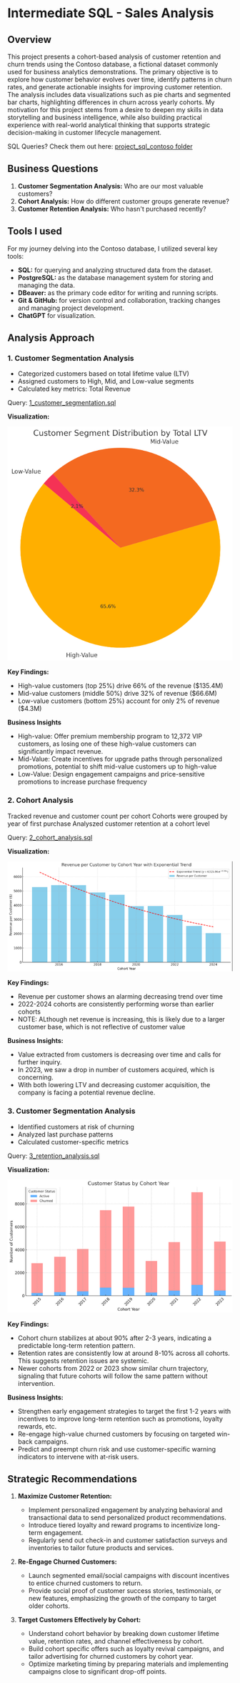 # Intermediate SQL - Sales Analysis

## Overview
This project presents a cohort-based analysis of customer retention and churn trends using the Contoso database, a fictional dataset commonly used for business analytics demonstrations. The primary objective is to explore how customer behavior evolves over time, identify patterns in churn rates, and generate actionable insights for improving customer retention. The analysis includes data visualizations such as pie charts and segmented bar charts, highlighting differences in churn across yearly cohorts. My motivation for this project stems from a desire to deepen my skills in data storytelling and business intelligence, while also building practical experience with real-world analytical thinking that supports strategic decision-making in customer lifecycle management.

SQL Queries? Check them out here: [project_sql_contoso folder](Project_Contoso_Analysis)

## Business Questions
1. **Customer Segmentation Analysis:** Who are our most valuable customers? 
2. **Cohort Analysis:** How do different customer groups generate revenue?
3. **Customer Retention Analysis:** Who hasn't purchased recently?

## Tools I used
For my journey delving into the Contoso database, I utilized several key tools:
- **SQL:** for querying and analyzing structured data from the dataset.
- **PostgreSQL:** as the database management system for storing and managing the data.
- **DBeaver:** as the primary code editor for writing and running scripts.
- **Git & GitHub:** for version control and collaboration, tracking changes and managing project development.
- **ChatGPT** for visualization. 


## Analysis Approach

### 1. Customer Segmentation Analysis
- Categorized customers based on total lifetime value (LTV)
- Assigned customers to High, Mid, and Low-value segments
- Calculated key metrics: Total Revenue

Query: [1_customer_segmentation.sql](1_customer_segmentation.sql)

**Visualization:**

![Customer Segmentation](images\customer_ltv_pie_chart.png)

**Key Findings:**
- High-value customers (top 25%) drive 66% of the revenue ($135.4M)
- Mid-value customers (middle 50%) drive 32% of revenue ($66.6M)
- Low-value customers (bottom 25%) account for only 2% of revenue ($4.3M)

**Business Insights**
- High-value: Offer premium membership program to 12,372 VIP customers, as losing one of these high-value customers can significantly impact revenue.
- Mid-Value: Create incentives for upgrade paths through personalized promotions, potential to shift mid-value customers up to high-value
- Low-Value: Design engagement campaigns and price-sensitive promotions to increase purchase frequency


### 2. Cohort Analysis

Tracked revenue and customer count per cohort
Cohorts were grouped by year of first purchase
Analyszed customer retention at a cohort level

Query: [2_cohort_analysis.sql](/2_cohort_analysis.sql)

**Visualization:**

![Cohort Analysis](images\customer_revenue.png)

**Key Findings:**
- Revenue per customer shows an alarming decreasing trend over time
- 2022-2024 cohorts are consistently performing worse than earlier cohorts
- NOTE: ALthough net revenue is increasing, this is likely due to a larger customer base, which is not reflective of customer value

**Business Insights:**
- Value extracted from customers is decreasing over time and calls for further inquiry.
- In 2023, we saw a drop in number of customers acquired, which is concerning.
- With both lowering LTV and decreasing customer acquisition, the company is facing a potential revenue decline.


### 3. Customer Segmentation Analysis

- Identified customers at risk of churning
- Analyzed last purchase patterns
- Calculated customer-specific metrics

Query: [3_retention_analysis.sql](3_retention_analysis.sql)

**Visualization:**

![Customer Retention](images\customer_retention.png)

**Key Findings:**
- Cohort churn stabilizes at about 90% after 2-3 years, indicating a predictable long-term retention pattern.
- Retention rates are consistently low at around 8-10% across all cohorts. This suggests retention issues are systemic.
- Newer cohorts from 2022 or 2023 show similar churn trajectory, signaling that future cohorts will follow the same pattern without intervention.

**Business Insights:**
- Strengthen early engagement strategies to target the first 1-2 years with incentives to improve long-term retention such as promotions, loyalty rewards, etc.
- Re-engage high-value churned customers by focusing on targeted win-back campaigns.
- Predict and preempt churn risk and use customer-specific warning indicators to intervene with at-risk users.

## Strategic Recommendations

1. **Maximize Customer Retention:**
    - Implement personalized engagement by analyzing behavioral and transactional data to send personalized product recommendations.
    - Introduce tiered loyalty and reward programs to incentivize long-term engagement.
    - Regularly send out check-in and customer satisfaction surveys and inventories to tailor future products and services.

2. **Re-Engage Churned Customers:**
    - Launch segmented email/social campaigns with discount incentives to entice churned customers to return.
    - Provide social proof of customer success stories, testimonials, or new features, emphasizing the growth of the company to target older cohorts.

3. **Target Customers Effectively by Cohort:**
    - Understand cohort behavior by breaking down customer lifetime value, retention rates, and channel effectiveness by cohort.
    - Build cohort specific offers such as loyalty revival campaigns, and tailor advertising for churned customers by cohort year.
    - Optimize marketing timing by preparing materials and implementing campaigns close to significant drop-off points.